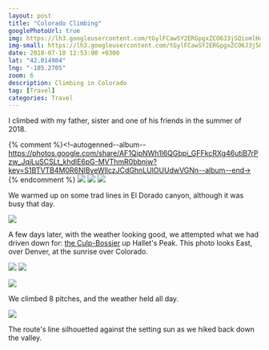 ```yaml
---
layout: post
title: "Colorado Climbing"
googlePhotoUrl: true
img: https://lh3.googleusercontent.com/tGylFCawSY2ERGpgxZCO6J3jSQiomlHazrg_dI8_yJsXiqcUJuQ3cQPQNc_WkskEq9FYfl87zc14McW1zWbyNAfWVCTGqMJ0gxVK0f7sUuJg2C8dHrACAWv1tY9V1_BSN6eSbxe5Kg=w4032-h3024
img-small: https://lh3.googleusercontent.com/tGylFCawSY2ERGpgxZCO6J3jSQiomlHazrg_dI8_yJsXiqcUJuQ3cQPQNc_WkskEq9FYfl87zc14McW1zWbyNAfWVCTGqMJ0gxVK0f7sUuJg2C8dHrACAWv1tY9V1_BSN6eSbxe5Kg
date: 2018-07-10 12:53:00 +0300
lat: "42.014984"
lng: "-105.2705"
zoom: 6
description: Climbing in Colorado
tag: [Travel]
categories: Travel
---
```


I climbed with my father, sister and one of his friends in the summer of 2018. 

{% comment %}<!–autogenned--album--https://photos.google.com/share/AF1QipNWh1l6QGbpi_GFFkcRXg46utiB7rPzw_JqjLuSCSLt_khdlE6pG-MVThmR0bbnjw?key=S1BTVTB4M0R6NlByeWlIczJCdGhnLUlOUUdwVGNn--album--end->
{% endcomment %}
<a data-fancybox="gallery" href="https://lh3.googleusercontent.com/tGylFCawSY2ERGpgxZCO6J3jSQiomlHazrg_dI8_yJsXiqcUJuQ3cQPQNc_WkskEq9FYfl87zc14McW1zWbyNAfWVCTGqMJ0gxVK0f7sUuJg2C8dHrACAWv1tY9V1_BSN6eSbxe5Kg=w4032-h3024"><img src="https://lh3.googleusercontent.com/tGylFCawSY2ERGpgxZCO6J3jSQiomlHazrg_dI8_yJsXiqcUJuQ3cQPQNc_WkskEq9FYfl87zc14McW1zWbyNAfWVCTGqMJ0gxVK0f7sUuJg2C8dHrACAWv1tY9V1_BSN6eSbxe5Kg=w200-h200"></a>
<a data-fancybox="gallery" href="https://lh3.googleusercontent.com/rgQN2cKh7sNctzrCcJ2TCwKxri7OL9s1fx8dU4Yb6w5cMr8S4A7e1cc4O7Igc2QrGkch7bCYK2s6nVRx2mrdwVcMvt7YP9G5XQQog6silpG5gNdP6Mk5q1zx0-L9IwaRtXqFqsSmOg=w4032-h3024"><img src="https://lh3.googleusercontent.com/rgQN2cKh7sNctzrCcJ2TCwKxri7OL9s1fx8dU4Yb6w5cMr8S4A7e1cc4O7Igc2QrGkch7bCYK2s6nVRx2mrdwVcMvt7YP9G5XQQog6silpG5gNdP6Mk5q1zx0-L9IwaRtXqFqsSmOg=w200-h200"></a>
<a data-fancybox="gallery" href="https://lh3.googleusercontent.com/Pinpg5NlNBXe7b78X1XXVO31x33Ij9uTBZIocu4KqDkC653x814CHR4gPsWhMIFhuJAUzjdqsXOWZuzknERs8RLBokZgihdLmt7olAN2IoPGQtQkxqxpwuweBJtJ4DQXPL1GQr0nBg=w4032-h3024"><img src="https://lh3.googleusercontent.com/Pinpg5NlNBXe7b78X1XXVO31x33Ij9uTBZIocu4KqDkC653x814CHR4gPsWhMIFhuJAUzjdqsXOWZuzknERs8RLBokZgihdLmt7olAN2IoPGQtQkxqxpwuweBJtJ4DQXPL1GQr0nBg=w200-h200"></a>

We warmed up on some trad lines in El Dorado canyon, although it was busy that day.

<a data-fancybox="gallery" href="https://lh3.googleusercontent.com/L-B0kTxHWn-Xb-1M4ugbmMuGER71SqpGzWKNeShbZeRh52voBi-ReyX0jUpSTA_22UucECUiSkaCz4iKAMe1ySjylWwgHU7pBsA8e496BY872jRf5eBY4754p2ygjko4H1KSXNUqvg=w3024-h4032"><img src="https://lh3.googleusercontent.com/L-B0kTxHWn-Xb-1M4ugbmMuGER71SqpGzWKNeShbZeRh52voBi-ReyX0jUpSTA_22UucECUiSkaCz4iKAMe1ySjylWwgHU7pBsA8e496BY872jRf5eBY4754p2ygjko4H1KSXNUqvg=w400-h400"></a>

A few days later, with the weather looking good, we attempted what we had driven down for: [the Culp-Bossier](https://www.mountainproject.com/route/105763911/culp-bossier) up Hallet's Peak. This photo looks East, over Denver, at the sunrise over Colorado.

<a data-fancybox="gallery" href="https://lh3.googleusercontent.com/idLOnlhtiy2VimRVarRvksGFcoYKGKTFcqCccSNq3PpaS2uEaNmD4Zr1gPnAv2IJUSEQInlsueg-VbZI0i8s8OY7s2651mVDj5jYjjtfTvrdYrxFvm_SgRjcL2XySkjBsKtb9rgqQQ=w3024-h4032"><img src="https://lh3.googleusercontent.com/idLOnlhtiy2VimRVarRvksGFcoYKGKTFcqCccSNq3PpaS2uEaNmD4Zr1gPnAv2IJUSEQInlsueg-VbZI0i8s8OY7s2651mVDj5jYjjtfTvrdYrxFvm_SgRjcL2XySkjBsKtb9rgqQQ=w300-h300"></a>
<a data-fancybox="gallery" href="https://lh3.googleusercontent.com/YnJ-veoklNTWnQtABv2QqwpvfbHKh9SMpZ6PFD_sIGAJHJy26vcA_9A9hhoRIdp6H1fiWf55fxWc5Hn6TMULVaWStMryy-jOQkaAO2huU5Z7QXkWgV2WFpIxNY17ivEJIfgfWxlUTg=w3024-h4032"><img src="https://lh3.googleusercontent.com/YnJ-veoklNTWnQtABv2QqwpvfbHKh9SMpZ6PFD_sIGAJHJy26vcA_9A9hhoRIdp6H1fiWf55fxWc5Hn6TMULVaWStMryy-jOQkaAO2huU5Z7QXkWgV2WFpIxNY17ivEJIfgfWxlUTg=w300-h300"></a>



<a data-fancybox="gallery" href="https://lh3.googleusercontent.com/5r7IlOiSVzDCNLw8EDvq2kTsNNqHRuGG01PFEZdORVIFtsX8wG4vsM-jyMY-yN8R9i5adTfF1-fmsGKXt4Sglv8a8AX6gj0hhBQU8VIL3QlXdxJzb_tkxeaM7mu8uRL82IqSju-nEw=w4032-h3024"><img src="https://lh3.googleusercontent.com/5r7IlOiSVzDCNLw8EDvq2kTsNNqHRuGG01PFEZdORVIFtsX8wG4vsM-jyMY-yN8R9i5adTfF1-fmsGKXt4Sglv8a8AX6gj0hhBQU8VIL3QlXdxJzb_tkxeaM7mu8uRL82IqSju-nEw=w300-h300"></a>

We climbed 8 pitches, and the weather held all day. 

<a data-fancybox="gallery" href="https://lh3.googleusercontent.com/vkv28nMcOJ8MeqKARxYFRjKwj8YMkkS5MXVS0ZOmHCYhEoXNSkFutMIKUfpJ5Ru9UJRnrt9BUqGLcdCEFVhefA3UJEXyjqgJn6YagqqJ84_-LydmaxtLvS0C1uRsLPXv6w-wtxjfxw=w4032-h3024"><img src="https://lh3.googleusercontent.com/vkv28nMcOJ8MeqKARxYFRjKwj8YMkkS5MXVS0ZOmHCYhEoXNSkFutMIKUfpJ5Ru9UJRnrt9BUqGLcdCEFVhefA3UJEXyjqgJn6YagqqJ84_-LydmaxtLvS0C1uRsLPXv6w-wtxjfxw=w500-h500"></a>

The route's line silhouetted against the setting sun as we hiked back down the valley.


